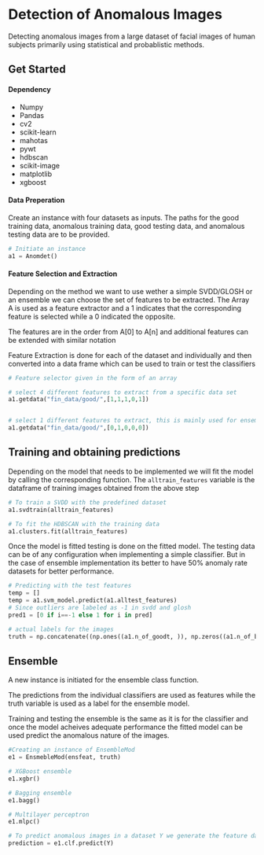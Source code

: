 
# Detection of Anomalous Images

Detecting anomalous images from a large dataset of facial images of human subjects primarily using statistical and probablistic methods.

## Get Started

#### Dependency

- Numpy
- Pandas
- cv2
- scikit-learn
- mahotas
- pywt
- hdbscan
- scikit-image
- matplotlib
- xgboost

#### Data Preperation

Create an instance with four datasets as inputs. The paths for the good training data, anomalous training data, good testing data, and anomalous testing data are to be provided.

```python
# Initiate an instance 
a1 = Anomdet()
```

#### Feature Selection and Extraction

Depending on the method we want to use wether a simple SVDD/GLOSH or an ensemble we can choose the set of features to be extracted. The Array A is used as a feature extractor and a 1 indicates that the corresponding feature is selected while a 0 indicated the opposite.

The features are in the order from A[0] to A[n] and additional features can be extended with similar notation

Feature Extraction is done for each of the dataset and individually and then converted into a data frame which can be used to train or test the classifiers

```python
# Feature selector given in the form of an array

# select 4 different features to extract from a specific data set
a1.getdata("fin_data/good/",[1,1,1,0,1])


# select 1 different features to extract, this is mainly used for ensemble cases
a1.getdata("fin_data/good/",[0,1,0,0,0])

```


## Training and obtaining predictions

Depending on the model that needs to be implemented we will fit the model by calling the corresponding function. The ```alltrain_features``` variable is the dataframe of training images obtained from the above step

```python
# To train a SVDD with the predefined dataset
a1.svdtrain(alltrain_features)

# To fit the HDBSCAN with the training data
a1.clusters.fit(alltrain_features)
```

Once the model is fitted testing is done on the fitted model. The testing data can be of any configuration when implementing a simple classifier. But in the case of ensemble implementation its better to have 50% anomaly rate datasets for better performance. 

```python
# Predicting with the test features
temp = []
temp = a1.svm_model.predict(a1.alltest_features)
# Since outliers are labeled as -1 in svdd and glosh
pred1 = [0 if i==-1 else 1 for i in pred]

# actual labels for the images 
truth = np.concatenate((np.ones((a1.n_of_goodt, )), np.zeros((a1.n_of_badt, ))), axis=0)
```
## Ensemble
A new instance is initiated for the ensemble class function.

The predictions from the individual classifiers are used as features while the truth variable is used as a label for the ensemble model.

Training and testing the ensemble is the same as it is for the classifier and once the model acheives adequate performance the fitted model can be used predict the anomalous nature of the images.

```python
#Creating an instance of EnsembleMod
e1 = EnsmebleMod(ensfeat, truth)

# XGBoost ensemble
e1.xgbr()

# Bagging ensemble
e1.bagg()

# Multilayer perceptron 
e1.mlpc()

# To predict anomalous images in a dataset Y we generate the feature dataframe using the feature extraction step and use that dataframe to predict.
prediction = e1.clf.predict(Y)
```

